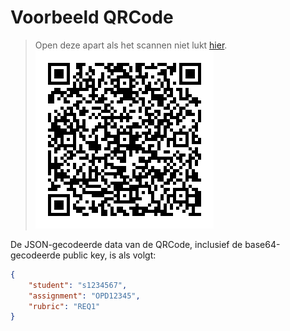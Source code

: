 # Voorbeeld QRCode

> Open deze apart als het scannen niet lukt [hier](./student-qrcode.png).
![](./student-qrcode.png)


De JSON-gecodeerde data van de QRCode, inclusief de base64-gecodeerde public key, is als volgt:
```json
{
    "student": "s1234567",
    "assignment": "OPD12345",
    "rubric": "REQ1"
}
```